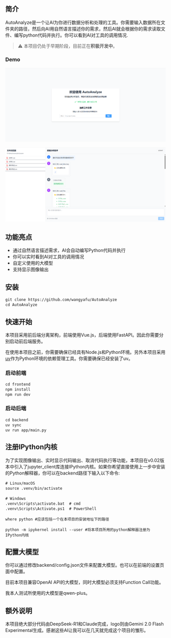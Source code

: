 ## 简介
AutoAnalyze是一个让AI为你进行数据分析和处理的工具。你需要输入数据所在文件夹的路径，然后向AI用自然语言描述你的需求，然后AI就会根据你的需求读取文件、编写python代码并执行。你可以看到AI对工具的调用情况.


> :warning: 本项目仍处于早期阶段，目前正在**积极开发中**。
### Demo
 ![](assets/demo1.png) 
 
 ![](assets/demo2.png) 



## 功能亮点
- 通过自然语言描述需求，AI会自动编写Python代码并执行
- 你可以实时看到AI对工具的调用情况
- 自定义使用的大模型
- 支持显示图像输出

## 安装
```shell
git clone https://github.com/wangyafu/AutoAnalyze
cd AutoAnalyze
```

## 快速开始
本项目采用前后端分离架构，前端使用Vue.js，后端使用FastAPI。因此你需要分别启动前后端服务。

在使用本项目之前，你需要确保已经具有Node.js和Python环境。另外本项目采用[uv](https://docs.astral.sh/uv/)作为Python环境的依赖管理工具。你需要确保已经安装了uv。

### 启动前端
```shell
cd frontend
npm install
npm run dev
```

### 启动后端
```shell
cd backend
uv sync
uv run app/main.py
```
## 注册IPython内核
为了实现图像输出、实时显示代码输出、取消代码执行等功能，本项目在v0.02版本中引入了jupyter_client库连接IPython内核。如果你希望直接使用上一步中安装的Python解释器，你可以在backend路径下输入以下命令:
```shell
# Linux/macOS
source .venv/bin/activate

# Windows
.venv\Scripts\activate.bat  # cmd
.venv\Scripts\Activate.ps1  # PowerShell

where python #应该包括一个在本项目的安装地址下的路径

python -m ipykernel install --user #将本项目所用的python解释器注册为IPython内核
```
## 配置大模型
你可以通过修改backend/config.json文件来配置大模型。也可以在前端的设置页面中配置。

目前本项目兼容OpenAI API的大模型，同时大模型必须支持Function Call功能。

我本人测试所使用的大模型是qwen-plus。

## 额外说明
本项目绝大部分代码由DeepSeek-R1和Claude完成，logo则由Gemini 2.0 Flash Experimental生成。感谢这些AI让我可以在几天就完成这个项目的雏形。
